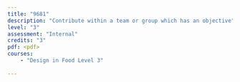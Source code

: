 ```yaml
---
title: "9681"
description: "Contribute within a team or group which has an objective"
level: "3"
assessment: "Internal"
credits: "3"
pdf: <pdf>
courses:
    - "Design in Food Level 3"
    
---
```

